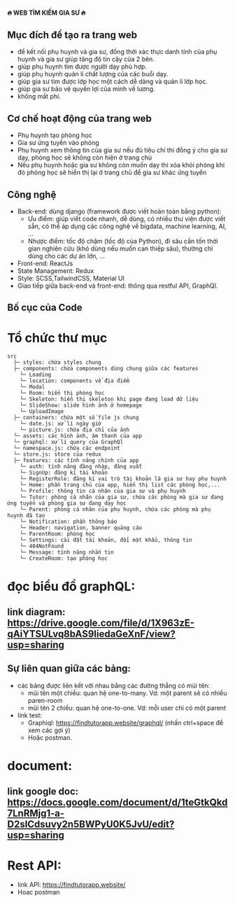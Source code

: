 #### 🔥 WEB TÌM KIẾM GIA SƯ 🔥

## Mục đích để tạo ra trang web

- để kết nối phụ huynh và gia sư, đồng thời xác thực danh tính của phụ huynh và gia sư giúp tăng độ tin cậy của 2 bên.
- giúp phụ huynh tìm được người dạy phù hợp.
- giúp phụ huynh quản lí chất lượng của các buổi dạy.
- giúp gia sư tìm được lớp học một cách dễ dàng và quản lí lớp học.
- giúp gia sư bảo vệ quyền lợi của mình về lương.
- không mất phí.

## Cơ chế hoạt động của trang web
  - Phụ huynh tạo phòng học
  - Gia sư ứng tuyển vào phòng
  - Phụ huynh xem thông tin của gia sư nếu đủ tiêu chí thì đồng ý cho gia sư dạy, phòng học sẽ không còn hiện ở trang chủ
  - Nếu phụ huynh hoặc gia sư không còn muốn dạy thì xóa khỏi phòng khi đó phòng học sẽ hiển thị lại ở trang chủ để gia sư khác ứng tuyển

## Công nghệ

- Back-end: dùng django (framework được viết hoàn toàn bằng python):
  - Ưu điểm: giúp viết code nhanh, dễ dùng, có nhiều thư viện được viết sẵn, có thể áp dụng các công nghệ về bigdata, machine learning, AI, ...
  - Nhược điểm: tốc độ chậm (tốc độ của Python), đi sâu cần tốn thời gian nghiên cứu (khó dùng nếu muốn can thiệp sâu), thường chỉ dùng cho các dự án lớn, ...
- Front-end: ReactJs
- State Management: Redux
- Style: SCSS,TailwindCSS, Material UI 
- Giao tiếp giữa back-end và front-end: thông qua restful API, GraphQl.

## Bố cục của Code
  # Tổ chức thư mục
    src
      ├─ styles: chứa styles chung
      ├─ components: chứa components dùng chung giữa các features
        └─ Loading
        └─ location: components về địa điểm
        └─ Modal
        └─ Room: hiển thị phòng học
        └─ Skeleton: hiển thị skeleton khi page đang load dữ liệu
        └─ SlideShow: slide hình ảnh ở homepage
        └─ UploadImage
      ├─ containers: chứa một số file js chung 
        └─ date.js: xử lí ngày giờ
        └─ picture.js: chứa địa chỉ của ảnh
      └─ assets: các hình ảnh, âm thanh của app
      └─ graphql: xử lí query của GraphQl
      └─ namespace.js: chứa các endpoint
      └─ store.js: store của redux
      ├─ features: các tính năng chính của app
        └─ auth: tính năng đăng nhập, đăng xuất
        └─ SignUp: đăng kí tài khoản
        └─ RegisterRole: đăng kí vai trò tài khoản là gia sư hay phụ huynh
        └─ Home: phần trang chủ của app, hiển thị list các phòng học,...
        └─ Profile: thông tin cá nhân của gia sư và phụ huynh
        └─ Tutor: phòng cá nhân của gia sư, chứa các phòng mà gia sư đang ứng tuyển và phòng gia sư đang dạy học
        └─ Parent: phòng cá nhân của phụ huynh, chứa các phòng mà phụ huynh đã tạo
        └─ Notification: phần thông báo
        └─ Header: navigation, banner quảng cáo
        └─ ParentRoom: phòng học
        └─ Settings: cài đặt tài khoản, đổi mật khẩu, thông tin
        └─ 404NotFound
        └─ Message: tính năng nhắn tin
        └─ CreateRoom: tạo phòng học

# đọc biểu đồ graphQL:

## link diagram: https://drive.google.com/file/d/1X963zE-qAiYTSULvq8bAS9IiedaGeXnF/view?usp=sharing

## Sự liên quan giữa các bảng:
- các bảng được liên kết với nhau bằng các đường thẳng có mũi tên:
  - mũi tên một chiều: quan hệ one-to-many. Vd: một parent sẽ có nhiều paren-room
  - mũi tên 2 chiều: quan hệ one-to-one. Vd: mỗi user chỉ có một parent
- link test: 
  - Graphiql: https://findtutorapp.website/graphql/ (nhấn ctrl+space để xem các gợi ý)
  - Hoặc postman.

# document:

## link google doc: https://docs.google.com/document/d/1teGtkQkd7LnRMjg1-a-D2sICdsuvy2n5BWPyU0K5JvU/edit?usp=sharing

# Rest API:
- link API: https://findtutorapp.website/
- Hoac postman
